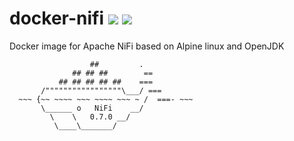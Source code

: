 # docker-nifi ![](https://images.microbadger.com/badges/version/xemuliam/docker-nifi.svg) ![](https://images.microbadger.com/badges/image/xemuliam/docker-nifi.svg)
Docker image for Apache NiFi based on Alpine linux and OpenJDK

                      ##         .
                  ## ## ##        ==
               ## ## ## ## ##    ===
           /"""""""""""""""""\___/ ===
      ~~~ {~~ ~~~~ ~~~ ~~~~ ~~~ ~ /  ===- ~~~
           \______ o   NiFi    __/
             \    \   0.7.0 __/
              \____\_______/
